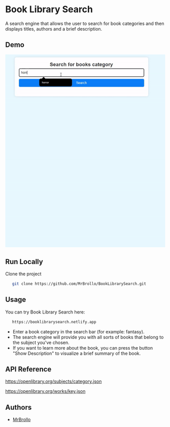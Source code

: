 
# Book Library Search

A search engine that allows the user to search for book categories and then displays titles, authors and a brief description.


## Demo

![App BookLibrarySearch](/img/BookSearchgif.gif)


## Run Locally

Clone the project

```bash
   git clone https://github.com/MrBrollo/BookLibrarySearch.git
```


## Usage

You can try Book Library Search here:

```bash
   https://booklibrarysearch.netlify.app
```

- Enter a book category in the search bar (for example: fantasy).
- The search engine will provide you with all sorts of books that belong to the subject you've chosen.
- If you want to learn more about the book, you can press the button "Show Description" to visualize a brief summary of the book.


## API Reference

https://openlibrary.org/subjects/category.json

https://openlibrary.org/works/key.json


## Authors

- [MrBrollo](https://github.com/MrBrollo)

